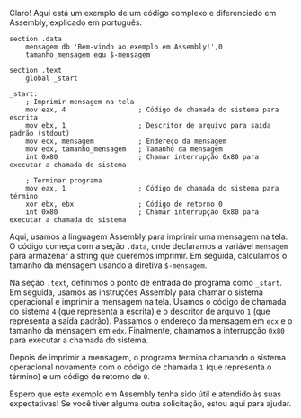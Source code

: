 Claro! Aqui está um exemplo de um código complexo e diferenciado em Assembly, explicado em português:

```
section .data
    mensagem db 'Bem-vindo ao exemplo em Assembly!',0
    tamanho_mensagem equ $-mensagem

section .text
    global _start

_start:
    ; Imprimir mensagem na tela
    mov eax, 4                  ; Código de chamada do sistema para escrita
    mov ebx, 1                  ; Descritor de arquivo para saída padrão (stdout)
    mov ecx, mensagem           ; Endereço da mensagem
    mov edx, tamanho_mensagem   ; Tamanho da mensagem
    int 0x80                    ; Chamar interrupção 0x80 para executar a chamada do sistema

    ; Terminar programa
    mov eax, 1                  ; Código de chamada do sistema para término
    xor ebx, ebx                ; Código de retorno 0
    int 0x80                    ; Chamar interrupção 0x80 para executar a chamada do sistema
```

Aqui, usamos a linguagem Assembly para imprimir uma mensagem na tela. O código começa com a seção `.data`, onde declaramos a variável `mensagem` para armazenar a string que queremos imprimir. Em seguida, calculamos o tamanho da mensagem usando a diretiva `$-mensagem`.

Na seção `.text`, definimos o ponto de entrada do programa como `_start`. Em seguida, usamos as instruções Assembly para chamar o sistema operacional e imprimir a mensagem na tela. Usamos o código de chamada do sistema `4` (que representa a escrita) e o descritor de arquivo `1` (que representa a saída padrão). Passamos o endereço da mensagem em `ecx` e o tamanho da mensagem em `edx`. Finalmente, chamamos a interrupção `0x80` para executar a chamada do sistema.

Depois de imprimir a mensagem, o programa termina chamando o sistema operacional novamente com o código de chamada `1` (que representa o término) e um código de retorno de `0`.

Espero que este exemplo em Assembly tenha sido útil e atendido às suas expectativas! Se você tiver alguma outra solicitação, estou aqui para ajudar.
